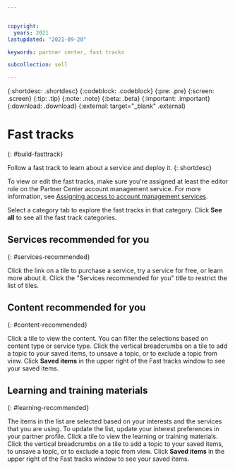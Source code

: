 ```yaml
---


copyright:
  years: 2021
lastupdated: "2021-09-20"

keywords: partner center, fast tracks

subcollection: sell

---
```


{:shortdesc: .shortdesc}
{:codeblock: .codeblock}
{:pre: .pre}
{:screen: .screen}
{:tip: .tip}
{:note: .note}
{:beta: .beta}
{:important: .important}
{:download: .download}
{:external: target="_blank" .external}


# Fast tracks
{: #build-fasttrack}

Follow a fast track to learn about a service and deploy it.
{: shortdesc}

To view or edit the fast tracks, make sure you're assigned at least the editor role on the Partner Center account management service. For more information, see [Assigning access to account management services](/docs/account?topic=account-account-services#account-management-actions-roles). 

Select a category tab to explore the fast tracks in that category. Click **See all** to see all the fast track categories.


## Services recommended for you
{: #services-recommended}

Click the link on a tile to purchase a service, try a service for free, or learn more about it. Click the "Services recommended for you" title to restrict the list of tiles.


## Content recommended for you
{: #content-recommended}

Click a tile to view the content. You can filter the selections based on content type or service type. Click the vertical breadcrumbs on a tile to add a topic to your saved items, to unsave a topic, or to exclude a topic from view. Click **Saved items** in the upper right of the Fast tracks window to see your saved items.


## Learning and training materials
{: #learning-recommended}

The items in the list are selected based on your interests and the services that you are using. To update the list, update your interest preferences in your partner profile. Click a tile to view the learning or training materials. Click the vertical breadcrumbs on a tile to add a topic to your saved items, to unsave a topic, or to exclude a topic from view. Click **Saved items** in the upper right of the Fast tracks window to see your saved items.

